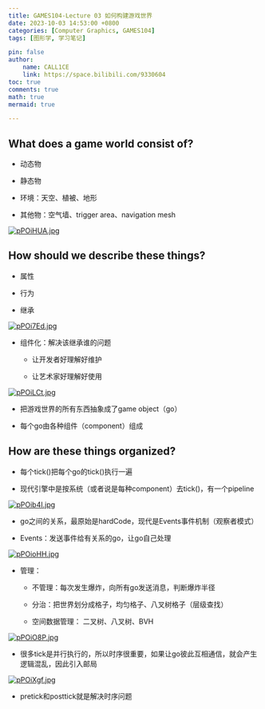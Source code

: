 ```yaml
---
title: GAMES104-Lecture 03 如何构建游戏世界
date: 2023-10-03 14:53:00 +0800
categories: [Computer Graphics, GAMES104]
tags: [图形学, 学习笔记]

pin: false
author: 
    name: CALL1CE
    link: https://space.bilibili.com/9330604
toc: true
comments: true
math: true
mermaid: true

---
```


## What does a game world consist of?

* 动态物

* 静态物

* 环境：天空、植被、地形

* 其他物：空气墙、trigger area、navigation mesh

[![pPOiHUA.jpg](https://z1.ax1x.com/2023/10/03/pPOiHUA.jpg)](https://imgse.com/i/pPOiHUA)

## How should we describe these things?

* 属性

* 行为

* 继承

[![pPOi7Ed.jpg](https://z1.ax1x.com/2023/10/03/pPOi7Ed.jpg)](https://imgse.com/i/pPOi7Ed)

* 组件化：解决该继承谁的问题
  
  * 让开发者好理解好维护
  
  * 让艺术家好理解好使用

[![pPOiLCt.jpg](https://z1.ax1x.com/2023/10/03/pPOiLCt.jpg)](https://imgse.com/i/pPOiLCt)

* 把游戏世界的所有东西抽象成了game object（go）

* 每个go由各种组件（component）组成

## How are these things organized?

* 每个tick()把每个go的tick()执行一遍

* 现代引擎中是按系统（或者说是每种component）去tick()，有一个pipeline

[![pPOib4I.jpg](https://z1.ax1x.com/2023/10/03/pPOib4I.jpg)](https://imgse.com/i/pPOib4I)

* go之间的关系，最原始是hardCode，现代是Events事件机制（观察者模式）

* Events：发送事件给有关系的go，让go自己处理

[![pPOioHH.jpg](https://z1.ax1x.com/2023/10/03/pPOioHH.jpg)](https://imgse.com/i/pPOioHH)

* 管理：
  
  * 不管理：每次发生爆炸，向所有go发送消息，判断爆炸半径
  
  * 分治：把世界划分成格子，均匀格子、八叉树格子（层级查找）
  
  * 空间数据管理： 二叉树、八叉树、BVH

[![pPOiO8P.jpg](https://z1.ax1x.com/2023/10/03/pPOiO8P.jpg)](https://imgse.com/i/pPOiO8P)

* 很多tick是并行执行的，所以时序很重要，如果让go彼此互相通信，就会产生逻辑混乱，因此引入邮局

[![pPOiXgf.jpg](https://z1.ax1x.com/2023/10/03/pPOiXgf.jpg)](https://imgse.com/i/pPOiXgf)

* pretick和posttick就是解决时序问题
